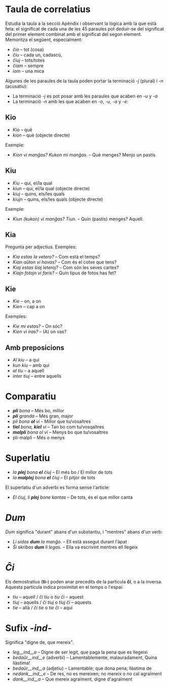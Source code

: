 # Taula de correlatius

Estudia la taula a la secció Apèndix i observant la lògica amb la que està feta: el significat de cada una de les 45 paraules pot deduir-se del significat del primer element combinat amb el significat del segon element. Memoritza el següent, especialment:

- *ĉio*  – tot (cosa)
- *ĉiu*  – cada un, cadascú, 
- *ĉiuj*  – tots/totes
- *ĉiam* – sempre
- *iom* – una mica

Algunes de les paraules de la taula poden portar la terminació *-j* (plural) i *-n* (acusatiu):

- La terminació *-j* es pot posar amb les paraules que acaben en *-u* y *-a*
- La terminació *-n* amb les que acaben en *-o*, *-u*, *-a* y *-e*:

## Kio 

- *Kio* – què 
- *kion* – què (objecte directe)

Exemple: 

- *Kion vi manĝas? Kukon mi manĝas.* – Què menges? Menjo un pastís

## Kiu
- *Kiu* – qui, el/la qual
- *kiun* – qui, el/la qual (objecte directe)
- *kiuj* – quins, els/les quals
- *kiujn* – quins, els/les quals (objecte directe)

Exemple: 

- *Kiun (kukon) vi manĝas? Tiun.* – Quin (pastís) menges? Aquell.

## Kia

Pregunta per adjectius. Exemples:

- *Kia estas la vetero?* – Com està el temps?
- *Kian aŭton vi havas?* – Com és el cotxe que tens?
- *Kiaj estas ŝiaj leteroj?* – Com són les seves cartes?
- *Kiajn fotojn vi faris?* – Quin tipus de fotos has fet?

## Kie

- *Kie* – on, a on
- *Kien* – cap a on 

Exemples:

- *Kie mi estas?* – On sóc?
- *Kien vi iras?* – (A) on vas?

## Amb preposicions

- *Al kiu* – a qui
- *kun kiu* – amb qui
- *al tiu* – a aquell
- *inter tiuj* – entre aquells

# Comparatiu

- *__pli__ bona* – Més bo, millor
- *__pli__ granda* – Més gran, major
- *pli bona __ol__ vi* – Millor que tu/vosaltres
- *__tiel__ bona, __kiel__ vi* – Tan bo com tu/vosqaltres
- *__malpli__ bona ol vi* – Menys bo que tu/vosaltres
- pli-malpli – Més o menys

# Superlatiu

- *la __plej__ bona __el__ ĉiuj* – El més bo / El millor de tots
- *la __malplej__ bona __el__ ĉiuj* – El pitjor de tots

El superlatiu d'un adverbi es forma sense l'article:

- *El ĉiuj, li __plej__ bone kantas* – De tots, és el que millor canta

# *Dum* 

*Dum* significa "durant" abans d'un substantiu, i "mentres" abans d'un verb:

- *Li sidas __dum__ la manĝo.* – Ell està assegut durant l'àpat
- *Ŝi skribas __dum__ li legas.* – Ella va escrivint mentres ell llegeix

# *Ĉi*

Els demostratius (__ti-__) poden anar precedits de la partícula __ĉi__, o a la inversa. Aquesta partícula indica proximitat en el temps o l'espai:

- *tiu* – aquell / *ĉi tiu* o *tiu ĉi* – aquest
- *tiuj* – aquells / *ĉi tiuj* o *tiuj ĉi* – aquests
- *tie* – allà / *ĉi tie* o *tie ĉi* – aquí

# Sufix *-ind-*

Significa "digne de, que mereix".

- *leg__ind__a* – Digne de ser legit, que paga la pena que es llegeixi
- *bedaŭr__ind__e* (adverbi) – Lamentablemente, malauradament, Quina llàstima!
- *bedaŭr__ind__a* (adjetiu) – Lamentable; que dona pena; llàstima de
- *nedank__ind__e* – De res, no es mereixen; no mereix o no cal agraïment
- *dank__ind__a* – Que mereix agraïment, digne d'agraïment

 
